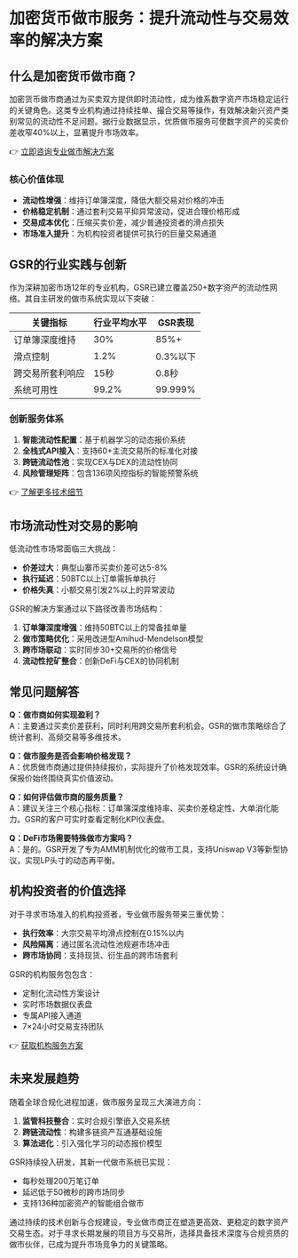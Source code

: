 # 加密货币做市服务：提升流动性与交易效率的解决方案

## 什么是加密货币做市商？

加密货币做市商通过为买卖双方提供即时流动性，成为维系数字资产市场稳定运行的关键角色。这类专业机构通过持续挂单、撮合交易等操作，有效解决新兴资产类别常见的流动性不足问题。据行业数据显示，优质做市服务可使数字资产的买卖价差收窄40%以上，显著提升市场效率。

👉 [立即咨询专业做市解决方案](https://bit.ly/okx_welcome)

### 核心价值体现
- **流动性增强**：维持订单簿深度，降低大额交易对价格的冲击
- **价格稳定机制**：通过套利交易平抑异常波动，促进合理价格形成
- **交易成本优化**：压缩买卖价差，减少普通投资者的滑点损失
- **市场准入提升**：为机构投资者提供可执行的巨量交易通道

## GSR的行业实践与创新

作为深耕加密市场12年的专业机构，GSR已建立覆盖250+数字资产的流动性网络。其自主研发的做市系统实现以下突破：

| 关键指标          | 行业平均水平 | GSR表现       |
|-------------------|-------------|--------------|
| 订单簿深度维持    | 30%         | 85%+         |
| 滑点控制          | 1.2%        | 0.3%以下     |
| 跨交易所套利响应  | 15秒        | 0.8秒        |
| 系统可用性        | 99.2%       | 99.999%      |

### 创新服务体系
1. **智能流动性配置**：基于机器学习的动态报价系统
2. **全栈式API接入**：支持60+主流交易所的标准化对接
3. **跨链流动性池**：实现CEX与DEX的流动性协同
4. **风险管理矩阵**：包含136项风控指标的智能预警系统

👉 [了解更多技术细节](https://bit.ly/okx_welcome)

## 市场流动性对交易的影响

低流动性市场常面临三大挑战：
- **价差过大**：典型山寨币买卖价差可达5-8%
- **执行延迟**：50BTC以上订单需拆单执行
- **价格失真**：小额交易引发2%以上的异常波动

GSR的解决方案通过以下路径改善市场结构：
1. **订单簿深度增强**：维持50BTC以上的常备挂单量
2. **做市策略优化**：采用改进型Amihud-Mendelson模型
3. **跨市场联动**：实时同步30+交易所的价格信号
4. **流动性挖矿整合**：创新DeFi与CEX的协同机制

## 常见问题解答

**Q：做市商如何实现盈利？**  
A：主要通过买卖价差获利，同时利用跨交易所套利机会。GSR的做市策略综合了统计套利、高频交易等多维技术。

**Q：做市服务是否会影响价格发现？**  
A：优质做市商通过提供持续报价，实际提升了价格发现效率。GSR的系统设计确保报价始终围绕真实价值波动。

**Q：如何评估做市商的服务质量？**  
A：建议关注三个核心指标：订单簿深度维持率、买卖价差稳定性、大单消化能力。GSR的客户可实时查看定制化KPI仪表盘。

**Q：DeFi市场需要特殊做市方案吗？**  
A：是的。GSR开发了专为AMM机制优化的做市工具，支持Uniswap V3等新型协议，实现LP头寸的动态再平衡。

## 机构投资者的价值选择

对于寻求市场准入的机构投资者，专业做市服务带来三重优势：
- **执行效率**：大宗交易平均滑点控制在0.15%以内
- **风险隔离**：通过匿名流动性池规避市场冲击
- **跨市场协同**：支持现货、衍生品的跨市场套利

GSR的机构服务包包含：
- 定制化流动性方案设计
- 实时市场数据仪表盘
- 专属API接入通道
- 7×24小时交易支持团队

👉 [获取机构服务方案](https://bit.ly/okx_welcome)

## 未来发展趋势

随着全球合规化进程加速，做市服务呈现三大演进方向：
1. **监管科技整合**：实时合规引擎嵌入交易系统
2. **跨链流动性**：构建多链资产互通基础设施
3. **算法进化**：引入强化学习的动态报价模型

GSR持续投入研发，其新一代做市系统已实现：
- 每秒处理200万笔订单
- 延迟低于50微秒的跨市场同步
- 支持136种加密资产的智能组合做市

通过持续的技术创新与合规建设，专业做市商正在塑造更高效、更稳定的数字资产交易生态。对于寻求长期发展的项目方与交易所，选择具备技术深度与合规资质的做市伙伴，已成为提升市场竞争力的关键策略。
